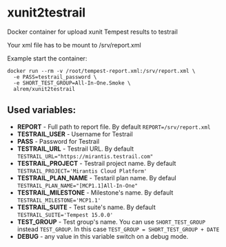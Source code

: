 # xunit2testrail
Docker container for upload xunit Tempest results to testrail

Your xml file has to be mount to /srv/report.xml

Example start the container:

```
docker run --rm -v /root/tempest-report.xml:/srv/report.xml \
  -e PASS=testrail_password \
  -e SHORT_TEST_GROUP=All-In-One.Smoke \
  alrem/xunit2testrail
```

## Used variables:

* **REPORT** - Full path to report file. By default `REPORT=/srv/report.xml`
* **TESTRAIL_USER** - Username for Testrail 
* **PASS** - Password for Testrail
* **TESTRAIL_URL** - Testrail URL. By default `TESTRAIL_URL="https://mirantis.testrail.com"`
* **TESTRAIL_PROJECT** - Testrail project name. By default `TESTRAIL_PROJECT='Mirantis Cloud Platform'`
* **TESTRAIL_PLAN_NAME** - Testaril plan name. By defaul `TESTRAIL_PLAN_NAME="[MCP1.1]All-In-One"`
* **TESTRAIL_MILESTONE** - Milestone's name. By default `TESTRAIL_MILESTONE='MCP1.1'`
* **TESTRAIL_SUITE** - Test suite's name. By default `TESTRAIL_SUITE='Tempest 15.0.0'`
* **TEST_GROUP** - Test group's name. You can use `SHORT_TEST_GROUP` instead `TEST_GROUP`. In this case `TEST_GROUP = SHORT_TEST_GROUP + DATE`
* **DEBUG** - any value in this variable switch on a debug mode.
